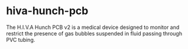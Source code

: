 # hiva-hunch-pcb
The H.I.V.A Hunch PCB v2 is a medical device designed to monitor and restrict the presence of gas bubbles suspended in fluid passing through PVC tubing.
